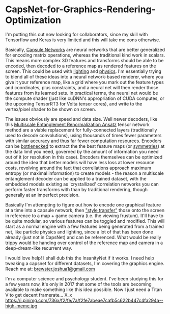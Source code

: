 # CapsNet-for-Graphics-Rendering-Optimization

I'm putting this out now looking for collaborators, since my skill with Tensorflow and Keras is very limited and this will take me eons otherwise.

Basically, [Capsule Networks](https://hackernoon.com/what-is-a-capsnet-or-capsule-network-2bfbe48769cc) are neural networks that are better generalized for encoding matrix operations, whereas the traditional kind work in scalars. This means more complex 3D features and transforms should be able to be encoded, then decoded to a reference map as rendered features on the screen. This could be used with [lighting](https://blogs.nvidia.com/blog/2017/05/10/ai-for-ray-tracing/) and [physics](https://cims.nyu.edu/~schlacht/CNNFluids.htm). I'm essentially trying to blend all of these ideas into a neural network-based renderer, where you give it your reference map, like a grid where you mark out the feature types and coordinates, plus constraints, and a neural net will then render those features from its learned sets. In practical terms, the neural net would be the compute shader (just like cuDNN's appropriation of CUDA computes, or the upcoming TensorRT3 for Volta tensor cores), and write to the vertex/pixel shader to be shown on screen.

The issues obviously are speed and data size. Well newer decoders, like this [Multiscale Entanglement Renormalization Ansatz](https://arxiv.org/pdf/1711.03357.pdf) tensor network method are a viable replacement for fully-connected layers (traditionally used to decode convolutions), using thousands of times fewer parameters with similar accuracy and thus far fewer computation resources. Encoders can be [bottlenecked](https://arxiv.org/abs/1705.08086) to extract the the best feature maps (or [symmetries](https://arxiv.org/pdf/1512.06293.pdf)) at the data limit you need, governed by the amount of information you need out of it (or resolution in this case). Encoders themselves can be optimized around the idea that better models will have less loss at lower resource costs, revolving around the fact that correllations approach maximum entropy (or maximal information) to create models - the reason a multiscale entanglement decoder can be applied to a trained dataset, with the embedded models existing as 'crystallized' correlation networks you can perform faster transforms with than by traditional rendering, though generally at an imperfect precision.

Basically I'm attempting to figure out how to encode one graphical feature at a time into a capsule network, then ["style transfer"](https://github.com/moothyknight/UniversalStyleTransfer) those onto the screen in reference to a map + game camera (i.e. the viewing frustum). It'll have to be quite modular, so various features can be toggled and modified. This will start as a normal engine with a few features being generated from a trained net, like particle physics and lighting, since a lot of that has been done already (just not in CapsNet) and can be referenced. What would be really trippy would be handing over control of the reference map and camera in a deep-dream-like recurrent way. 

I would love help! I shall dub this the InsanityNet if it works. I need help tweaking a capsnet for different datasets, I'm covering the graphics engine.
Reach me at: brewster.joshua1@gmail.com

I'm a computer science and psychology student. I've been studying this for a few years now, it's only in 2017 that some of the tools are becoming available to make something like this idea possible. Now I just need a Titan V to get decent framerate... X_x https://i.pinimg.com/736x/f2/fe/7a/f2fe7abeae7cafb5c622b447c4fa294a--high-meme.jpg

